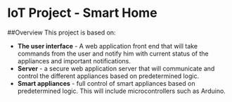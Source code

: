 # IoT Project - Smart Home

##Overview
This project is based on:
* **The user interface** - A web application front end that will take commands from the user and notify him with current status of the appliances and important notifications.
* **Server** - a secure web application server that will communicate and control the different appliances based on predetermined logic.
* **Smart appliances** - full control of smart appliances based on predetermined logic. This will include microcontrollers such as Arduino.

